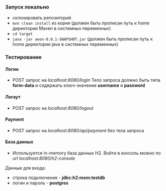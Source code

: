 ### Запуск локально
* склонировать репозиторий
* `mvn clean install` из корня (должен быть прописан путь к home директории Maven в системных переменных)
* `cd target`
* `java -jar aeon-0.0.1-SNAPSHOT.jar` (должен быть прописан путь к home директории java в системных переменных)

### Тестирование
#### Логин
* POST запрос на <i>localhost:8080/login</i> Тело запроса должно быть типа <b>form-data</b> и содержать ключ-значение <b>username</b> и <b>password</b>

#### Логаут
* POST запрос на <i>localhost:8080/logout</i>

#### Payment
* POST запрос на <i>localhost:8080/api/payment</i> без тела запроса

#### База данных
* Используется in-memory база данных H2. Войти в консоль можно по url <i>localhost:8080/h2-console</i>

Данные для входа:
* строка подключения - <b>jdbc:h2:mem:testdb</b>
* логин и пароль - <b>postgres</b>


